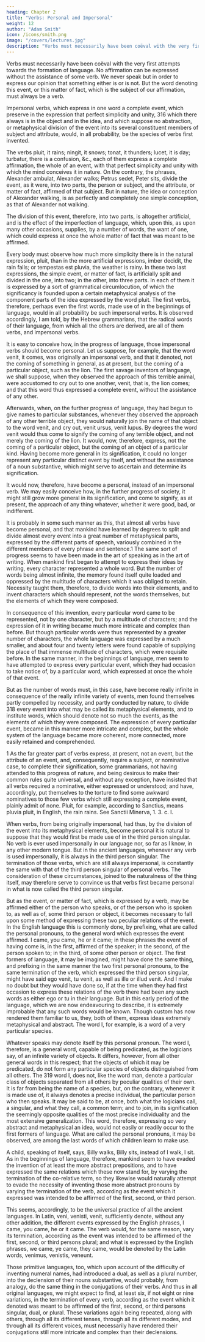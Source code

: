 ```yaml
---
heading: Chapter 2
title: "Verbs: Personal and Impersonal"
weight: 12
author: "Adam Smith"
icon: /icons/smith.png
image: "/covers/lectures.jpg"
description: "Verbs must necessarily have been coëval with the very first attempts towards the formation of language"
---
```




Verbs must necessarily have been coëval with the very first attempts towards the formation of language. No affirmation can be expressed without the assistance of some verb. We never speak but in order to express our opinion that something either is or is not. But the word denoting this event, or this matter of fact, which is the subject of our affirmation, must always be a verb.

Impersonal verbs, which express in one word a complete event, which preserve in the expression that perfect simplicity and unity, 316 which there always is in the object and in the idea, and which suppose no abstraction, or metaphysical division of the event into its several constituent members of subject and attribute, would, in all probability, be the species of verbs first invented. 

The verbs pluit, it rains; ningit, it snows; tonat, it thunders; lucet, it is day; turbatur, there is a confusion, &c., each of them express a complete affirmation, the whole of an event, with that perfect simplicity and unity with which the mind conceives it in nature. On the contrary, the phrases, Alexander ambulat, Alexander walks; Petrus sedet, Peter sits, divide the event, as it were, into two parts, the person or subject, and the attribute, or matter of fact, affirmed of that subject. But in nature, the idea or conception of Alexander walking, is as perfectly and completely one simple conception, as that of Alexander not walking. 

The division of this event, therefore, into two parts, is altogether artificial, and is the effect of the imperfection of language, which, upon this, as upon many other occasions, supplies, by a number of words, the want of one, which could express at once the whole matter of fact that was meant to be affirmed. 

Every body must observe how much more simplicity there is in the natural expression, pluit, than in the more artificial expressions, imber decidit, the rain falls; or tempestas est pluvia, the weather is rainy. In these two last expressions, the simple event, or matter of fact, is artificially split and divided in the one, into two; in the other, into three parts. In each of them it is expressed by a sort of grammatical circumlocution, of which the significancy is founded upon a certain metaphysical analysis of the component parts of the idea expressed by the word pluit. The first verbs, therefore, perhaps even the first words, made use of in the beginnings of language, would in all probability be such impersonal verbs. It is observed accordingly, I am told, by the Hebrew grammarians, that the radical words of their language, from which all the others are derived, are all of them verbs, and impersonal verbs.

It is easy to conceive how, in the progress of language, those impersonal verbs should become personal. Let us suppose, for example, that the word venit, it comes, was originally an impersonal verb, and that it denoted, not the coming of something in general, as at present, but the coming of a particular object, such as the lion. The first savage inventors of language, we shall suppose, when they observed the approach of this terrible animal, were accustomed to cry out to one another, venit, that is, the lion comes; and that this word thus expressed a complete event, without the assistance of any other. 

Afterwards, when, on the further progress of language, they had begun to give names to particular substances, whenever they observed the approach of any other terrible object, they would naturally join the name of that object to the word venit, and cry out, venit ursus, venit lupus. By degrees the word venit would thus come to signify the coming of any terrible object, and not merely the coming of the lion. It would, now, therefore, express, not the coming of a particular object, but the coming of an object of a particular kind. Having become more general in its signification, it could no longer represent any particular distinct event by itself, and without the assistance of a noun substantive, which might serve to ascertain and determine its signification. 

It would now, therefore, have become a personal, instead of an impersonal verb. We may easily conceive how, in the further progress of society, it might still grow more general in its signification, and come to signify, as at present, the approach of any thing whatever, whether it were good, bad, or indifferent.

It is probably in some such manner as this, that almost all verbs have become personal, and that mankind have learned by degrees to split and divide almost every event into a great number of metaphysical parts, expressed by the different parts of speech, variously combined in the different members of every phrase and sentence.1 The same sort of progress seems to have been made in the art of speaking as in the art of writing. When mankind first began to attempt to express their ideas by writing, every character represented a whole word. But the number of words being almost infinite, the memory found itself quite loaded and oppressed by the multitude of characters which it was obliged to retain. Necessity taught them, therefore, to divide words into their elements, and to invent characters which should represent, not the words themselves, but the elements of which they were composed. 

In consequence of this invention, every particular word came to be represented, not by one character, but by a multitude of characters; and the expression of it in writing became much more intricate and complex than before. But though particular words were thus represented by a greater number of characters, the whole language was expressed by a much smaller, and about four and twenty letters were found capable of supplying the place of that immense multitude of characters, which were requisite before. In the same manner, in the beginnings of language, men seem to have attempted to express every particular event, which they had occasion to take notice of, by a particular word, which expressed at once the whole of that event. 

But as the number of words must, in this case, have become really infinite in consequence of the really infinite variety of events, men found themselves partly compelled by necessity, and partly conducted by nature, to divide 318 every event into what may be called its metaphysical elements, and to institute words, which should denote not so much the events, as the elements of which they were composed. The expression of every particular event, became in this manner more intricate and complex, but the whole system of the language became more coherent, more connected, more easily retained and comprehended.

1 As the far greater part of verbs express, at present, not an event, but the attribute of an event, and, consequently, require a subject, or nominative case, to complete their signification, some grammarians, not having attended to this progress of nature, and being desirous to make their common rules quite universal, and without any exception, have insisted that all verbs required a nominative, either expressed or understood; and have, accordingly, put themselves to the torture to find some awkward nominatives to those few verbs which still expressing a complete event, plainly admit of none. Pluit, for example, according to Sanctius, means pluvia pluit, in English, the rain rains. See Sanctii Minerva, 1. 3. c. Ⅰ.

When verbs, from being originally impersonal, had thus, by the division of the event into its metaphysical elements, become personal it is natural to suppose that they would first be made use of in the third person singular. No verb is ever used impersonally in our language nor, so far as I know, in any other modern tongue. But in the ancient languages, whenever any verb is used impersonally, it is always in the third person singular. The termination of those verbs, which are still always impersonal, is constantly the same with that of the third person singular of personal verbs. The consideration of these circumstances, joined to the naturalness of the thing itself, may therefore serve to convince us that verbs first became personal in what is now called the third person singular.

But as the event, or matter of fact, which is expressed by a verb, may be affirmed either of the person who speaks, or of the person who is spoken to, as well as of, some third person or object, it becomes necessary to fall upon some method of expressing these two peculiar relations of the event. In the English language this is commonly done, by prefixing, what are called the personal pronouns, to the general word which expresses the event affirmed. I came, you came, he or it came; in these phrases the event of having come is, in the first, affirmed of the speaker; in the second, of the person spoken to; in the third, of some other person or object. The first formers of language, it may be imagined, might have done the same thing, and prefixing in the same manner the two first personal pronouns, to the same termination of the verb, which expressed the third person singular, might have said ego venit, tu venit, as well as ille or illud venit. And I make no doubt but they would have done so, if at the time when they had first occasion to express these relations of the verb there had been any such words as either ego or tu in their language. But in this early period of the language, which we are now endeavouring to describe, it is extremely improbable that any such words would be known. Though custom has now rendered them familiar to us, they, both of them, express ideas extremely metaphysical and abstract. The word I, for example, is a word of a very particular species. 

Whatever speaks may denote itself by this personal pronoun. The word I, therefore, is a general word, capable of being predicated, as the logicians say, of an infinite variety of objects. It differs, however, from all other general words in this respect; that the objects of which it may be predicated, do not form any particular species of objects distinguished from all others. The 319 word I, does not, like the word man, denote a particular class of objects separated from all others by peculiar qualities of their own. It is far from being the name of a species, but, on the contrary, whenever it is made use of, it always denotes a precise individual, the particular person who then speaks. It may be said to be, at once, both what the logicians call, a singular, and what they call, a common term; and to join, in its signification the seemingly opposite qualities of the most precise individuality and the most extensive generalization. This word, therefore, expressing so very abstract and metaphysical an idea, would not easily or readily occur to the first formers of language. What are called the personal pronouns, it may be observed, are among the last words of which children learn to make use.

A child, speaking of itself, says, Billy walks, Billy sits, instead of I walk, I sit. As in the beginnings of language, therefore, mankind seem to have evaded the invention of at least the more abstract prepositions, and to have expressed the same relations which these now stand for, by varying the termination of the co-relative term, so they likewise would naturally attempt to evade the necessity of inventing those more abstract pronouns by varying the termination of the verb, according as the event which it expressed was intended to be affirmed of the first, second, or third person. 

This seems, accordingly, to be the universal practice of all the ancient languages. In Latin, veni, venisti, venit, sufficiently denote, without any other addition, the different events expressed by the English phrases, I came, you came, he or it came. The verb would, for the same reason, vary its termination, according as the event was intended to be affirmed of the first, second, or third persons plural; and what is expressed by the English phrases, we came, ye came, they came, would be denoted by the Latin words, venimus, venistis, veneunt. 

Those primitive languages, too, which upon account of the difficulty of inventing numeral names, had introduced a dual, as well as a plural number, into the declension of their nouns substantive, would probably, from analogy, do the same thing in the conjugations of their verbs. And thus in all original languages, we might expect to find, at least six, if not eight or nine variations, in the termination of every verb, according as the event which it denoted was meant to be affirmed of the first, second, or third persons singular, dual, or plural. These variations again being repeated, along with others, through all its different tenses, through all its different modes, and through all its different voices, must necessarily have rendered their conjugations still more intricate and complex than their declensions.


